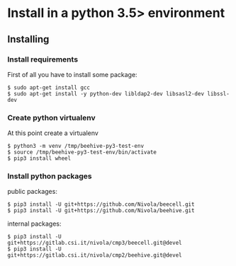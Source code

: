# Install in a python 3.5> environment

## Installing

### Install requirements
First of all you have to install some package:

```
$ sudo apt-get install gcc
$ sudo apt-get install -y python-dev libldap2-dev libsasl2-dev libssl-dev
```

### Create python virtualenv
At this point create a virtualenv

```
$ python3 -m venv /tmp/beehive-py3-test-env
$ source /tmp/beehive-py3-test-env/bin/activate
$ pip3 install wheel
```

### Install python packages

public packages:

```
$ pip3 install -U git+https://github.com/Nivola/beecell.git
$ pip3 install -U git+https://github.com/Nivola/beehive.git
```

internal packages:

```
$ pip3 install -U git+https://gitlab.csi.it/nivola/cmp3/beecell.git@devel
$ pip3 install -U git+https://gitlab.csi.it/nivola/cmp2/beehive.git@devel
```
